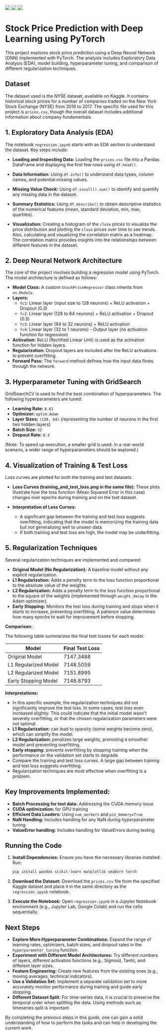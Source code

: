 <img src="./image/1.png"/>
<img src="./image/2.png"/>
<img src="./image/3.png"/>

# Stock Price Prediction with Deep Learning using PyTorch

This project explores stock price prediction using a Deep Neural Network (DNN) implemented with PyTorch. The analysis includes Exploratory Data Analysis (EDA), model building, hyperparameter tuning, and comparison of different regularization techniques.

## Dataset

The dataset used is the  NYSE dataset, available on Kaggle. It contains historical stock prices for a number of companies traded on the New York Stock Exchange (NYSE) from 2016 to 2017.  The specific file used for this project is `prices.csv`, though the overall dataset includes additional information about company fundamentals.

## 1. Exploratory Data Analysis (EDA)

The notebook `regression.ipynb` starts with an EDA section to understand the dataset. Key steps include:

*   **Loading and Inspecting Data:**  Loading the `prices.csv` file into a Pandas DataFrame and displaying the first few rows using `df.head()`.

*   **Data Information:**  Using `df.info()` to understand data types, column names, and potential missing values.

*   **Missing Value Check:**  Using `df.isnull().sum()` to identify and quantify any missing data in the dataset.

*   **Summary Statistics:**  Using `df.describe()` to obtain descriptive statistics of the numerical features (mean, standard deviation, min, max, quartiles).

*   **Visualization:** Creating a histogram of the `close` prices to visualize the price distribution and plotting the `close` prices over time to see trends. Also, calculating and visualizing the correlation matrix as a heatmap.  The correlation matrix provides insights into the relationships between different features in the dataset.

## 2. Deep Neural Network Architecture

The core of the project involves building a regression model using PyTorch.  The model architecture is defined as follows:

*   **Model Class:** A custom `StockPriceRegressor` class inherits from `nn.Module`.
*   **Layers:**
    *   `fc1`: Linear layer (input size to 128 neurons) + ReLU activation + Dropout (0.3)
    *   `fc2`: Linear layer (128 to 64 neurons) + ReLU activation + Dropout (0.3)
    *   `fc3`: Linear layer (64 to 32 neurons) + ReLU activation
    *   `fc4`: Linear layer (32 to 1 neurons) - Output layer (no activation function for regression)
*   **Activation:** ReLU (Rectified Linear Unit) is used as the activation function for hidden layers.
*   **Regularization:** Dropout layers are included after the ReLU activations to prevent overfitting.
*   **Forward Pass:**  The `forward` method defines how the input data flows through the network.

## 3. Hyperparameter Tuning with GridSearch

GridSearchCV is used to find the best combination of hyperparameters.  The following hyperparameters are tuned:

*   **Learning Rate:** `0.01`
*   **Optimizer:** `optim.Adam`
*   **Layer Sizes:** `(128, 64)` (representing the number of neurons in the first two hidden layers)
*   **Batch Size:** `32`
*   **Dropout Rate:** `0.3`

   (Note: To speed up execution, a smaller grid is used. In a real-world scenario, a wider range of hyperparameters should be explored.)

## 4. Visualization of Training & Test Loss

Loss curves are plotted for both the training and test datasets.

*   **Loss Curves (training_and_test_loss.png in the same file):** These plots illustrate how the loss function (Mean Squared Error in this case) changes over epochs during training and on the test dataset.

*   **Interpretation of Loss Curves:**
    *   A significant gap between the training and test loss suggests overfitting, indicating that the model is memorizing the training data but not generalizing well to unseen data.
    *   If both training and test loss are high, the model may be underfitting.

## 5. Regularization Techniques

Several regularization techniques are implemented and compared:

*   **Original Model (No Regularization):**  A baseline model without any explicit regularization.
*   **L1 Regularization:**  Adds a penalty term to the loss function proportional to the absolute value of the weights.
*   **L2 Regularization:**  Adds a penalty term to the loss function proportional to the square of the weights (implemented through `weight_decay` in the Adam optimizer).
*   **Early Stopping:**  Monitors the test loss during training and stops when it starts to increase, preventing overfitting.  A patience value determines how many epochs to wait for improvement before stopping.

**Comparison:**

The following table summarizes the final test losses for each model:

| Model                       | Final Test Loss |
| --------------------------- | --------------- |
| Original Model               | 7147.3488       |
| L1 Regularized Model         | 7148.5059       |
| L2 Regularized Model         | 7151.8995       |
| Early Stopping Model         | 7148.8793       |

**Interpretations:**

*   In this specific example, the regularization techniques did not significantly improve the test loss. In some cases, test loss even increased slightly. This could indicate that the initial model wasn't severely overfitting, or that the chosen regularization parameters were not optimal.
*   **L1 Regularization:** can lead to sparsity (some weights become zero), which can simplify the model.
*   **L2 Regularization:** penalizes large weights, promoting a smoother model and preventing overfitting.
*   **Early stopping:** prevents overfitting by stopping training when the performance on the validation set starts to degrade.
*   Compare the training and test loss curves.  A large gap between training and test loss suggests overfitting.
*   Regularization techniques are most effective when overfitting is a problem.

## Key Improvements Implemented:

*   **Batch Processing for test data:** Addressing the CUDA memory issue
*   **CUDA optimization:** for GPU training
*   **Efficient Data Loaders:** Using `num_workers` and `pin_memory=True`
*   **NaN Handling:** Includes handling for any NaN during hyperparameter tuning
*   **ValueError handling:** Includes handling for ValueErrors during testing

## Running the Code

1.  **Install Dependencies:**  Ensure you have the necessary libraries installed.  Run:

    ```bash
    pip install pandas scikit-learn matplotlib seaborn torch
    ```

2.  **Download the Dataset:**  Download the `prices.csv` file from the specified Kaggle dataset and place it in the same directory as the `regression.ipynb` notebook.

3.  **Execute the Notebook:** Open `regression.ipynb` in a Jupyter Notebook environment (e.g., Jupyter Lab, Google Colab) and run the cells sequentially.

## Next Steps

*   **Explore More Hyperparameter Combinations:** Expand the range of learning rates, optimizers, batch sizes, and dropout rates in the `hyperparameter_tuning` function.
*   **Experiment with Different Model Architectures:** Try different numbers of layers, different activation functions (e.g., Sigmoid, Tanh), and different layer sizes.
*   **Feature Engineering:** Create new features from the existing ones (e.g., moving averages, technical indicators).
*   **Use a Validation Set:**  Implement a separate validation set to more accurately monitor performance during training and guide early stopping.
*   **Different Dataset Split:** For time-series data, it is crucial to preserve the temporal order when splitting the data.  Using methods such as timeseries split is important

By completing the previous steps in this guide, one can gain a solid understanding of how to perform the tasks and can help in developing the current work.
